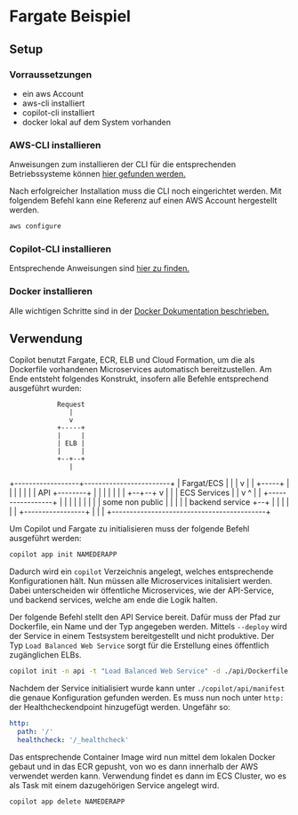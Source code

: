 # Fargate Beispiel

## Setup 

### Vorraussetzungen

- ein aws Account
- aws-cli installiert
- copilot-cli installiert
- docker lokal auf dem System vorhanden

### AWS-CLI installieren

Anweisungen zum installieren der CLI für die entsprechenden Betriebssysteme können [hier gefunden werden.](https://docs.aws.amazon.com/cli/latest/userguide/install-cliv2.html)

Nach erfolgreicher Installation muss die CLI noch eingerichtet werden. 
Mit folgendem Befehl kann eine Referenz auf einen AWS Account hergestellt werden.
```bash
aws configure
```

### Copilot-CLI installieren

Entsprechende Anweisungen sind [hier zu finden.](https://docs.aws.amazon.com/AmazonECS/latest/developerguide/AWS_Copilot.html#copilot-install)

### Docker installieren

Alle wichtigen Schritte sind in der [Docker Dokumentation beschrieben.](https://docs.docker.com/get-docker/)

## Verwendung

Copilot benutzt Fargate, ECR, ELB und Cloud Formation, um die als Dockerfile vorhandenen Microservices automatisch bereitzustellen.
Am Ende entsteht folgendes Konstrukt, insofern alle Befehle entsprechend ausgeführt wurden:

                Request
                   |
                   v
                +-----+
                |     |
                | ELB |
                |     |
                +--+--+
                   |
+------------------+------------------------+
| Fargat/ECS       |                        |
|                  v                        |
|               +-----+                     |
|               |     |                     |
|               | API +--------+            |
|               |     |        |            |
|               +--+--+        v            |
|                  |           ECS Services |
|                  v           ^            |
|         +-----------------+  |            |
|         |                 |  |            |
|         | some non public |  |            |
|         | backend service +--+            |
|         |                 |               |
|         +-----------------+               |
|                                           |
+-------------------------------------------+

Um Copilot und Fargate zu initialisieren muss der folgende Befehl ausgeführt werden:

```bash
copilot app init NAMEDERAPP
```

Dadurch wird ein `copilot` Verzeichnis angelegt, welches entsprechende Konfigurationen hält.
Nun müssen alle Microservices initalisiert werden.
Dabei unterscheiden wir öffentliche Microservices, wie der API-Service, und backend services, welche am ende die Logik halten.

Der folgende Befehl stellt den API Service bereit. 
Dafür muss der Pfad zur Dockerfile, ein Name und der Typ angegeben werden.
Mittels `--deploy` wird der Service in einem Testsystem bereitgestellt und nicht produktive.
Der Typ `Load Balanced Web Service` sorgt für die Erstellung eines öffentlich zugänglichen ELBs.

```bash
copilot init -n api -t "Load Balanced Web Service" -d ./api/Dockerfile --deploy
```

Nachdem der Service initialisiert wurde kann unter `./copilot/api/manifest` die genaue Konfiguration gefunden werden.
Es muss nun noch unter `http:` der Healthcheckendpoint hinzugefügt werden.
Ungefähr so:

```yaml
http:
  path: '/'
  healthcheck: '/_healthcheck'
```

Das entsprechende Container Image wird nun mittel dem lokalen Docker gebaut und in das ECR gepusht, von wo es dann innerhalb der AWS verwendet werden kann.
Verwendung findet es dann im ECS Cluster, wo es als Task mit einem dazugehörigen Service angelegt wird.

```bash
copilot app delete NAMEDERAPP
```
